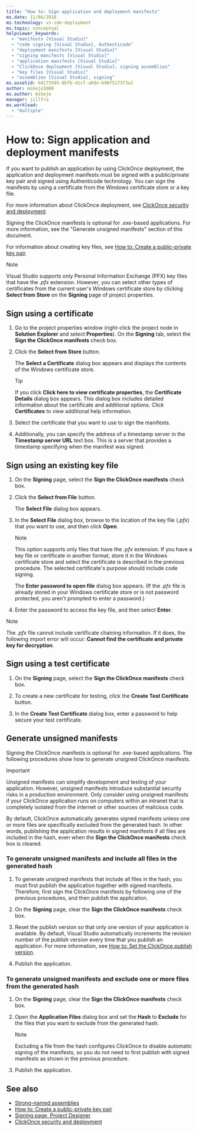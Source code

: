 ```yaml
---
title: "How to: Sign application and deployment manifests"
ms.date: 11/04/2016
ms.technology: vs-ide-deployment
ms.topic: conceptual
helpviewer_keywords:
  - "manifests [Visual Studio]"
  - "code signing [Visual Studio], Authenticode"
  - "deployment manifests [Visual Studio]"
  - "signing manifests [Visual Studio]"
  - "application manifests [Visual Studio]"
  - "ClickOnce deployment [Visual Studio], signing assemblies"
  - "key files [Visual Studio]"
  - "assemblies [Visual Studio], signing"
ms.assetid: 64173505-8bfb-41cf-a0de-b9075173f3a2
author: mikejo5000
ms.author: mikejo
manager: jillfra
ms.workload:
  - "multiple"
---
```

# How to: Sign application and deployment manifests

If you want to publish an application by using ClickOnce deployment, the application and deployment manifests must be signed with a public/private key pair and signed using Authenticode technology. You can sign the manifests by using a certificate from the Windows certificate store or a key file.

For more information about ClickOnce deployment, see [ClickOnce security and deployment](../deployment/clickonce-security-and-deployment.md).

Signing the ClickOnce manifests is optional for *.exe*-based applications. For more information, see the "Generate unsigned manifests" section of this document.

For information about creating key files, see [How to: Create a public-private key pair](/dotnet/framework/app-domains/how-to-create-a-public-private-key-pair).

> [!NOTE]
> Visual Studio supports only Personal Information Exchange (PFX) key files that have the *.pfx* extension. However, you can select other types of certificates from the current user's Windows certificate store by clicking **Select from Store** on the **Signing** page of project properties.

## Sign using a certificate

1. Go to the project properties window (right-click the project node in **Solution Explorer** and select **Properties**). On the **Signing** tab, select the **Sign the ClickOnce manifests** check box.

2. Click the **Select from Store** button.

     The **Select a Certificate** dialog box appears and displays the contents of the Windows certificate store.

    > [!TIP]
    > If you click **Click here to view certificate properties**, the **Certificate Details** dialog box appears. This dialog box includes detailed information about the certificate and additional options. Click **Certificates** to view additional help information.

3. Select the certificate that you want to use to sign the manifests.

4. Additionally, you can specify the address of a timestamp server in the **Timestamp server URL** text box. This is a server that provides a timestamp specifying when the manifest was signed.

## Sign using an existing key file

1. On the **Signing** page, select the **Sign the ClickOnce manifests** check box.

2. Click the **Select from File** button.

     The **Select File** dialog box appears.

3. In the **Select File** dialog box, browse to the location of the key file (*.pfx*) that you want to use, and then click **Open**.

    > [!NOTE]
    > This option supports only files that have the *.pfx* extension. If you have a key file or certificate in another format, store it in the Windows certificate store and select the certificate is described in the previous procedure. The selected certificate's purpose should include code signing.

     The **Enter password to open file** dialog box appears. (If the *.pfx* file is already stored in your Windows certificate store or is not password protected, you aren't prompted to enter a password.)

4. Enter the password to access the key file, and then select **Enter**.

> [!NOTE]
> The *.pfx* file cannot include certificate chaining information. If it does, the following import error will occur: **Cannot find the certificate and private key for decryption**.

## Sign using a test certificate

1. On the **Signing** page, select the **Sign the ClickOnce manifests** check box.

2. To create a new certificate for testing, click the **Create Test Certificate** button.

3. In the **Create Test Certificate** dialog box, enter a password to help secure your test certificate.

## Generate unsigned manifests

Signing the ClickOnce manifests is optional for *.exe*-based applications. The following procedures show how to generate unsigned ClickOnce manifests.

> [!IMPORTANT]
> Unsigned manifests can simplify development and testing of your application. However, unsigned manifests introduce substantial security risks in a production environment. Only consider using unsigned manifests if your ClickOnce application runs on computers within an intranet that is completely isolated from the internet or other sources of malicious code.

By default, ClickOnce automatically generates signed manifests unless one or more files are specifically excluded from the generated hash. In other words, publishing the application results in signed manifests if all files are included in the hash, even when the **Sign the ClickOnce manifests** check box is cleared.

### To generate unsigned manifests and include all files in the generated hash

1. To generate unsigned manifests that include all files in the hash, you must first publish the application together with signed manifests. Therefore, first sign the ClickOnce manifests by following one of the previous procedures, and then publish the application.

2. On the **Signing** page, clear the **Sign the ClickOnce manifests** check box.

3. Reset the publish version so that only one version of your application is available. By default, Visual Studio automatically increments the revision number of the publish version every time that you publish an application. For more information, see [How to: Set the ClickOnce publish version](../deployment/how-to-set-the-clickonce-publish-version.md).

4. Publish the application.

### To generate unsigned manifests and exclude one or more files from the generated hash

1. On the **Signing** page, clear the **Sign the ClickOnce manifests** check box.

2. Open the **Application Files** dialog box and set the **Hash** to **Exclude** for the files that you want to exclude from the generated hash.

    > [!NOTE]
    > Excluding a file from the hash configures ClickOnce to disable automatic signing of the manifests, so you do not need to first publish with signed manifests as shown in the previous procedure.

3. Publish the application.

## See also

- [Strong-named assemblies](/dotnet/framework/app-domains/strong-named-assemblies)
- [How to: Create a public-private key pair](/dotnet/framework/app-domains/how-to-create-a-public-private-key-pair)
- [Signing page, Project Designer](../ide/reference/signing-page-project-designer.md)
- [ClickOnce security and deployment](../deployment/clickonce-security-and-deployment.md)
